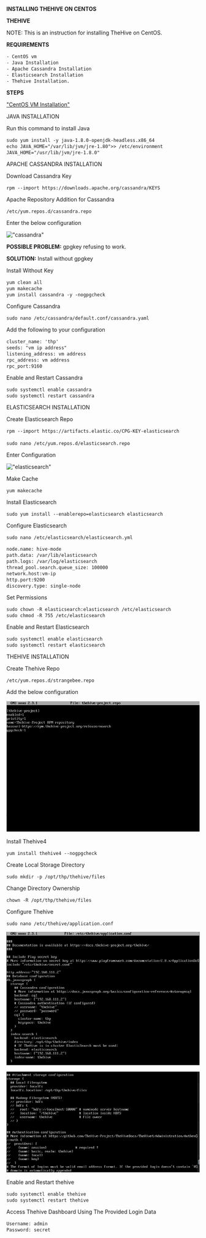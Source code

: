 
**INSTALLING THEHIVE ON CENTOS**

**THEHIVE**

NOTE: This is an instruction for installing TheHive on CentOS.

**REQUIREMENTS**
```
- CentOS vm
- Java Installation
- Apache Cassandra Installation
- Elasticsearch Installation
- Thehive Installation.
```

**STEPS**

["CentOS VM Installation"](https://github.com/bintMA/incident-management-team-02/blob/main/Procedures/2025-02-21-install-misp-on-ubuntu22.4.md)

JAVA INSTALLATION

Run this command to install Java

```
sudo yum install -y java-1.8.0-openjdk-headless.x86_64
echo JAVA_HOME="/var/lib/jvm/jre-1.80">> /etc/environment JAVA_HOME="/usr/lib/jvm/jre-1.8.0"
```

APACHE CASSANDRA INSTALLATION

Download Cassandra Key 

```
rpm --import https://downloads.apache.org/cassandra/KEYS
```

Apache Repository Addition for Cassandra

```
/etc/yum.repos.d/cassandra.repo
```
Enter the below configuration

!["cassandra"](../images/cassandra/cassandra-1.png)

**POSSIBLE PROBLEM:** gpgkey refusing to work.

**SOLUTION:** Install without gpgkey

Install Without Key

```
yum clean all
yum makecache
yum install cassandra -y -nogpgcheck
```

Configure Cassandra
```
sudo nano /etc/cassandra/default.conf/cassandra.yaml
```
Add the following to your configuration
```
cluster_name: 'thp'
seeds: "vm ip address"
listening_address: vm address
rpc_address: vm address
rpc_port:9160
```
 Enable and Restart Cassandra

 ```
 sudo systemctl enable cassandra
 sudo systemctl restart cassandra
 ```

 ELASTICSEARCH INSTALLATION

 Create Elasticsearch Repo

 ```
 rpm --import https://artifacts.elastic.co/CPG-KEY-elasticsearch

 sudo nano /etc/yum.repos.d/elasticsearch.repo
 ```
 Enter Configuration

 !["elasticsearch"](../images/elasticsearch/elasticsearch-1.png)

 Make Cache
 ```
 yum makecache
 ```

 Install Elasticsearch
 ```
 sudo yum install --enablerepo=elasticsearch elasticsearch
 ```
 Configure Elasticsearch
 ```
 sudo nano /etc/elasticsearch/elasticsearch.yml
 ```

 ```
 node.name: hive-mode
 path.data: /var/lib/elasticsearch
 path.logs: /var/log/elasticsearch
 thread_pool.search.queue_size: 100000
 network.host:vm-ip
 http.port:9200
 discovery.type: single-node
 ```
Set Permissions

```
sudo chown -R elasticsearch:elasticsearch /etc/elasticsearch
sudo chmod -R 755 /etc/elasticsearch
```
Enable and Restart Elasticsearch

```
sudo systemctl enable elasticsearch
sudo systemctl restart elasticsearch
```

THEHIVE INSTALLATION

Create Thehive Repo
```
/etc/yum.repos.d/strangebee.repo
```
Add the below configuration

!["thehive"](../images/thehive/the-hive-manual-install-1.png)

Install Thehive4

```
yum install thehive4 --nogpgcheck
```
Create Local Storage Directory

```
sudo mkdir -p /opt/thp/thehive/files
```
Change Directory Ownership

```
chown -R /opt/thp/thehive/files
```

Configure Thehive

```
sudo nano /etc/thehive/application.conf
```
!["Thehive configuration"](../images/thehive/the-hive-manual-config-1.png)

!["Thehive configuration"](../images/thehive/the-hive-manual-config-2.png)

Enable and Restart thehive

```
sudo systemctl enable thehive
sudo systemctl restart thehive
```

Access Thehive Dashboard Using The Provided Login Data

```
Username: admin
Password: secret
```
